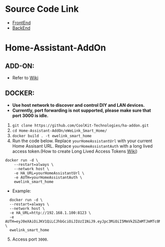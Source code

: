 # Source Code Link

-   [FrontEnd](https://github.com/CoolKit-Technologies/ha-addon-frontEnd)
-   [BackEnd](https://github.com/CoolKit-Technologies/ha-addon-backEnd)

# Home-Assistant-AddOn

## ADD-ON:

-   Refer to [Wiki](https://bit.ly/eWeLinkaddon)

## DOCKER:

-   **Use host network to discover and control DIY and LAN devices.**
-   **Currently, port forwarding is not supported, please make sure that port 3000 is idle.**

1. `git clone https://github.com/CoolKit-Technologies/ha-addon.git`
2. `cd Home-Assistant-AddOn/eWeLink_Smart_Home/`
3. `docker build . -t ewelink_smart_home`
4. Run the code below. Replace `yourHomeAssistantUrl` with your current Home Assisant URL. Replace `yourHomeAssistantAuth` with a long lived access token.(How to create Long Lived Access Tokens [Wiki](https://bit.ly/eWeLinkaddon))

```
docker run -d \
    --restart=always \
    --network host \
    -e HA_URL=yourHomeAssistantUrl \
    -e AUTH=yourHomeAssistantAuth \
    ewelink_smart_home
```

-   Example:

```
  docker run -d \
  --restart=always \
  --network host \
  -e HA_URL=http://192.168.1.100:8123 \
  -e AUTH=eyJ0eXAiOiJKV1QiLCJhbGciOiJIUzI1NiJ9.eyJpc3MiOiI5MmVkZGZmMTJmMTc0MjQ4OWE1M2Y2ODVjODJlY2VlOSIsImlhdCI6MTYyMDI5NDQyOCwiZXhwIjoxOTM1NjU0NDI4fQ.pxKG_279342fHVPd4F1IvsYgZLHlkVINoFyWgcNDwaQ \
  ewelink_smart_home
```

5. Access port `3000`.
